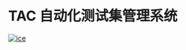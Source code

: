 # TAC 自动化测试集管理系统
[![ice](https://img.shields.io/badge/developing%20with-ICE-2077ff.svg)](https://github.com/alibaba/ice)
